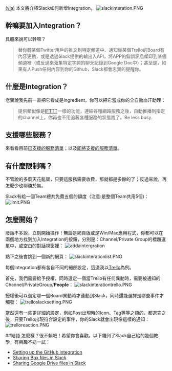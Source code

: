 [(via)](http://logme.logdown.com/posts/284361/slack-tips-1-how-to-add-trello-as-an-integration)
本文將介紹Slack如何新增Integration。
<img class="center" src="http://user-image.logdown.io/user/4926/blog/4929/post/284361/HDjaYiEQkicc4dmuGZOM_slackinteration.PNG" alt="slackinteration.PNG">
<!--more-->

## 幹嘛要加入Integration？
具體來說可以幹嘛？
> 替你轉某個Twitter用戶的推文到特定頻道中、通知你某個Trello的Board有內容更動，或是透過Slack提供的輸出入API，將APP的錯誤訊息傾印到某個頻道裡（或反過來蒐集特定字詞的聊天記錄到Google Doc中）；甚至是，如果有人Push任何內容到你的Github，Slack都會忠實的提醒你。

## 什麼是Integration？
老實說我先前一直把它看成是Ingredient。你可以把它當成你的全自動血汗助理：
> 提供類似像是[IFTTT](https://www.google.com.tw/url?sa=t&rct=j&q=&esrc=s&source=web&cd=3&cad=rja&uact=8&ved=0CDMQFjACahUKEwiKjc6RmczGAhWMBo4KHcaGAsY&url=http%3A%2F%2Fwww.techbang.com%2Fposts%2F10353-network-service-automation-application-ifttt-get-fb-maps-pchome-199-skills&ei=QnCdVYrkIYyNuATGjYqwDA&usg=AFQjCNF53JuALe8_roIQckoxaJS93funuA&sig2=J0BGrwNTJl8n5xOX1K1Icw)一樣的功能，連結各種網路服務之後，自動推播到指定的channel上，你再也不用追著各種服務的狀態跑了。Be less busy.

## 支援哪些服務？
來看看目前[已支援的服務清單](https://slack.com/integrations)；以及[即將支援的服務清單](https://slack.zendesk.com/hc/en-us/articles/202035138-Upcoming-Slack-integrations)。

## 有什麼限制嗎？
不管說的多麼天花亂墜，只要這服務需要收費，那就都是多餘的了；反過來說，再怎麼少也聊勝於無。

Slack有給一個Team總共免費五個的額度（注意:是整個Team共用5個)：
<img class="center" src="http://user-image.logdown.io/user/4926/blog/4929/post/284361/0AttKUrqQR6o7ZMxD09w_limit.PNG" alt="limit.PNG">

## 怎麼開始？
廢話不多說，立刻開始操作！無論是網頁版或是Win/Mac應用程式，你都可以在兩個地方找到加入Integration的按鈕，分別是：Channel/Private Group的標題選單中，或空白的對話視窗裡：
<img class="center" src="http://user-image.logdown.io/user/4926/blog/4929/post/284361/FAUD3nqT6vNVmTFs3NAm_%E5%9C%96%E7%89%871.png" alt="addaintergration">

點下之後會跳到一個新的網頁：
<img class="center" src="http://user-image.logdown.io/user/4926/blog/4929/post/284361/WjvRT7N8ScSOY253Wc8n_slackinterationlist.PNG" alt="slackinterationlist.PNG">

每個Integration都有各自不同的細部設定，這邊我以[Trello](https://trello.com/)為例。

首先，我們需要給予授權，同時選定一個當Trello有任何異動時，需要被通知的Channel/PrivateGroup/**People**：
<img class="center" src="http://user-image.logdown.io/user/4926/blog/4929/post/284361/Jsb5BgAtQ8iejsy51XOr_slackinterationtrello.PNG" alt="slackinterationtrello.PNG">

授權後可以選定哪一個Board異動時才連動到Slack，同時還能選擇是哪些事件才觸發：
<img class="center" src="http://user-image.logdown.io/user/4926/blog/4929/post/284361/klgxJjzTRmRr48mtWTMQ_trelloslacksetting.PNG" alt="trelloslacksetting.PNG">

當然還有一些更詳細的設定，例如Post出現時的Icon、Tag等等之類的。都選完之後，只要Trello出現符合設定的事件，你的Slack就會出現像這樣的通知：
<img class="center" src="http://user-image.logdown.io/user/4926/blog/4929/post/284361/M37Ob2k9Ru60zBXVDKBl_trelloreaction.PNG" alt="trelloreaction.PNG">

##結語
怎麼樣？很不賴吧！希望你會喜歡。以下雜列了Slack自己給的幾個教學，有興趣不妨一試：
- [Setting up the GitHub integration](https://slack.zendesk.com/hc/en-us/articles/201824286-Setting-up-the-GitHub-integration)
- [Sharing Box files in Slack](https://slack.zendesk.com/hc/en-us/articles/205023018-Sharing-Box-files-in-Slack)
- [Sharing Google Drive files in Slack](https://slack.zendesk.com/hc/en-us/articles/205875058-Sharing-Google-Drive-files-in-Slack)
